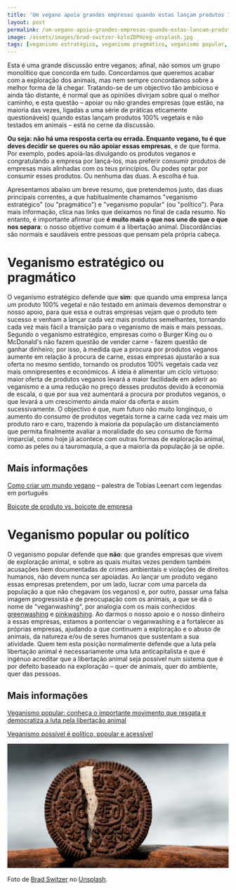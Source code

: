```yaml
---
title: 'Um vegano apoia grandes empresas quando estas lançam produtos 100% vegetais?'
layout: post
permalink: /um-vegano-apoia-grandes-empresas-quando-estas-lancam-produtos-100-vegetais/
image: /assets/images/brad-switzer-kzloZDPHzeg-unsplash.jpg
tags: [veganismo estratégico, veganismo pragmático, veganismo popular, veganismo político]
---
```

Esta é uma grande discussão entre veganos; afinal, não somos um grupo monolítico que concorda em tudo. Concordamos que queremos acabar com a exploração dos animais, mas nem sempre concordamos sobre a melhor forma de lá chegar. Tratando-se de um objectivo tão ambicioso e ainda tão distante, é normal que as opiniões divirjam sobre qual o melhor caminho, e esta questão &#8211; apoiar ou não grandes empresas (que estão, na maioria das vezes, ligadas a uma série de práticas eticamente questionáveis) quando estas lançam produtos 100% vegetais e não testados em animais &#8211; está no cerne da discussão.

**Ou seja: não há uma resposta certa ou errada. Enquanto vegano, tu é que deves decidir se queres ou não apoiar essas empresas**, e de que forma. Por exemplo, podes apoiá-las divulgando os produtos veganos e congratulando a empresa por lançá-los, mas preferir consumir produtos de empresas mais alinhadas com os teus princípios. Ou podes optar por consumir esses produtos. Ou nenhuma das duas. A escolha é tua.

Apresentamos abaixo um breve resumo, que pretendemos justo, das duas principais correntes, a que habitualmente chamamos "veganismo estratégico" (ou "pragmático") e "veganismo popular" (ou "político"). Para mais informação, clica nas links que deixamos no final de cada resumo. No entanto, é importante afirmar que **é muito mais o que nos une do que o que nos separa**: o nosso objetivo comum é a libertação animal. Discordâncias são normais e saudáveis entre pessoas que pensam pela própria cabeça.

# Veganismo estratégico ou pragmático

O veganismo estratégico defende que **sim**: que quando uma empresa lança um produto 100% vegetal e não testado em animais devemos demonstrar o nosso apoio, para que essa e outras empresas vejam que o produto tem sucesso e venham a lançar cada vez mais produtos semelhantes, tornando cada vez mais fácil a transição para o veganismo de mais e mais pessoas. Segundo o veganismo estratégico, empresas como o Burger King ou o McDonald's não fazem questão de vender carne - fazem questão de ganhar dinheiro; por isso, à medida que a procura por produtos veganos aumente em relação à procura de carne, essas empresas ajustarão a sua oferta no mesmo sentido, tornando os produtos 100% vegetais cada vez mais omnipresentes e económicos. A ideia é alimentar um ciclo virtuoso: maior oferta de produtos veganos levará a maior facilidade em aderir ao veganismo e a uma redução no preço desses produtos devido à economia de escala, o que por sua vez aumentará a procura por produtos veganos, o que levará a um crescimento ainda maior da oferta e assim sucessivamente. O objectivo é que, num futuro não muito longínquo, o aumento do consumo de produtos vegetais torne a carne cada vez mais um produto raro e caro, trazendo à maioria da população um distanciamento que permita finalmente avaliar a moralidade do seu consumo de forma imparcial, como hoje já acontece com outras formas de exploração animal, como as peles ou a tauromaquia, a que a maioria da população já se opõe.

## Mais informações

[Como criar um mundo vegano](https://www.youtube.com/watch?v=D-3we9c6ttM&cc_load_policy=1&cc_lang_pref=pt) &#8211; palestra de Tobias Leenart com legendas em português

[Boicote de produto vs. boicote de empresa](https://web.archive.org/web/20200623202349/http://www.veganismoestrategico.com.br/postagens/boicote-de-produtos-vs-boitoce-de-empresas/)

# Veganismo popular ou político

O veganismo popular defende que **não**: que grandes empresas que vivem de exploração animal, e sobre as quais muitas vezes pendem também acusações bem documentadas de crimes ambientais e violações de direitos humanos, não devem nunca ser apoiadas. Ao lançar um produto vegano essas empresas pretendem, por um lado, lucrar com uma parcela da população a que não chegavam (os veganos) e, por outro, passar uma falsa imagem progressista e de preocupação com os animais, a que se dá o nome de "veganwashing", por analogia com os mais conhecidos [greenwashing](https://pt.wikipedia.org/wiki/Greenwashing) e [pinkwashing](https://pt.wikipedia.org/wiki/Pinkwashing). Ao darmos o nosso apoio e o nosso dinheiro a essas empresas, estamos a pontenciar o veganwashing e a fortalecer as próprias empresas, ajudando a que continuem a exploração e o abuso de animais, da natureza e/ou de seres humanos que sustentam a sua atividade. Quem tem esta posição normalmente defende que a luta pela libertação animal é necessariamente uma luta anticapitalista e que é ingénuo acreditar que a libertação animal seja possível num sistema que é por defeito baseado na exploração &#8211; quer de animais, quer do ambiente, quer das pessoas.

## Mais informações

[Veganismo popular: conheça o importante movimento que resgata e democratiza a luta pela libertação animal](https://veganagente.com.br/veganismo-popular-politico/)

[Veganismo possível é político, popular e acessível](https://mulheresjornalistas.com/veganismo-possivel-e-politico-popular-e-acessivel/)

![Imagem de uma bolacha Oreo](/assets/images/brad-switzer-kzloZDPHzeg-unsplash.jpg "Bolacha Oreo")

<div class="img-caption">Foto de <a href="https://unsplash.com/@mintchap?utm_source=unsplash&utm_medium=referral&utm_content=creditCopyText">Brad Switzer</a> no <a href="https://unsplash.com">Unsplash</a>.</div>
